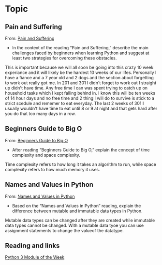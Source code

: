 # Topic

## Pain and Suffering

From: [Pain and Suffering](https://codefellows.github.io/code-401-python-guide/curriculum/class-01/notes/pain_suffering)

- In the context of the reading “Pain and Suffering,” describe the main challenges faced by beginners when learning Python and suggest at least two strategies for overcoming these obstacles.

This is important because we will all soon be going into this crazy 10 week experiance and it will likely be the hardest 10 weeks of our lifes. Personally I have a fiance and a 7 year old and 2 dogs and the section about forgetting to work out really got me. In 201 and 301 I didn't forget to work out I straight up didn't have time. Any free time I can was spent trying to catch up on household tasks which I kept falling behind in. I know this will be ten weeks of 14 hour days and no free time and 2 thing I will do to survive is stick to a strict scedule and rememer to eat everyday. The last 2 weeks of 301 I usually wouldn't have time to eat until 8 or 9 at night and that gets hard after you do that too many days in a row.

## Beginners Guide to Big O

From: [Beginners Guide to Big O](https://robbell.io/2009/06/a-beginners-guide-to-big-o-notation)

- After reading “Beginners Guide to Big O,” explain the concept of time complexity and space complexity.

Time complexity refers to how long it takes an algorithm to run, while space complexity refers to how much memory it uses.

## Names and Values in Python

From: [Names and Values in Python](https://www.youtube.com/watch?v=_AEJHKGk9ns)

- Based on the “Names and Values in Python” reading, explain the difference between mutable and immutable data types in Python.

Mutable data types can be changed after they are created while immutable data types cannot be changed. With a mutable data tyoe you can use assignment statements to change the valueof the datatype.

## Reading and links

[Python 3 Module of the Week](https://pymotw.com/3/index.html)

